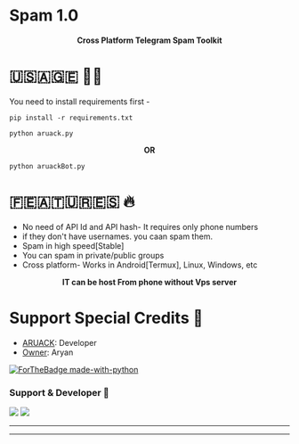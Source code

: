 # Spam 1.0
<p align='center'><b>Cross Platform Telegram Spam Toolkit</b></p>

# 🇺‌🇸‌🇦‌🇬‌🇪‌ 👨‍🔧

 You need to install requirements first - 

```
pip install -r requirements.txt
```
```
python aruack.py
```
<p align='center'><b> OR </b></p>

```
python aruackBot.py
```


# 🇫‌🇪‌🇦‌🇹‌🇺‌🇷‌🇪‌🇸‌ 🔥

* No need of API Id and API hash- It requires only phone numbers
* if they don't have usernames. you caan spam them.
* Spam in high speed[Stable]
* You can spam in private/public groups
* Cross platform- Works in Android[Termux], Linux, Windows, etc

<p align='center'><b> IT can be host From phone without Vps server </b></p>

#  Support Special Credits 💖
- [ARUACK](https://github.com/aruack): Developer
- [Owner](https://telegram.me/officalkumar): Aryan

[![ForTheBadge made-with-python](http://ForTheBadge.com/images/badges/made-with-python.svg)](https://www.python.org/)

### Support & Developer 🎑
<a href="https://telegram.me/aruacksupport"><img src="https://img.shields.io/badge/Join-Support%20Group-blue.svg?style=for-the-badge&logo=Telegram"></a> <a href="https://t.me/Aruack_official"><img src="https://img.shields.io/badge/%20Developer-blue.svg?style=for-the-badge&logo=Telegram"></a>

------------------------------------------------
-------------------------------------------------